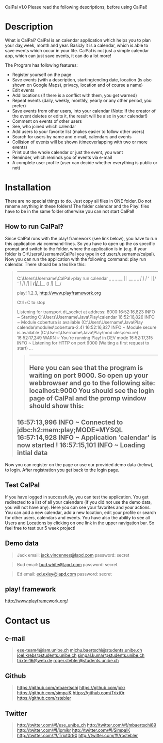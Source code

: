 CalPal v1.0
Please read the following descriptions, before using CalPal!

# Description
What is CalPal? CalPal is an calendar application
which helps you to plan your day,week, month and year. Basicly it is a calendar, which is able to save events which occur in your life. CalPal is not just a simple calendar app, which	can just save events, it can do a lot more!

The Program has following features:
* Register yourself on the page
* Save events (with a description, starting/ending date, location (is also shown on Google Maps), privacy, location and of course a name)
* Edit events
* Add locations (if there is a conflict with them, you get warned)
* Repeat events (daily, weekly, monthly, yearly or any other period, you prefer)
* Save events from other users, into your calendar (Note: If the creator of the event deletes or edits it, the result will be also in your calendar!)
* Comment on events of other users
* See, who joined which calendar
* Add users to your favorite list (makes easier to follow other users)
* Search for users by name and e-mail, calendars and events
* Collision of events will be shown (timeoverlapping with two or more events)
* Print out the whole calendar or just the event, you want
* Reminder, which reminds you of events via e-mail
* A complete user profile (user can decide whether everything is public or not)

# Installation
There are no special things to do. Just copy all files in ONE folder. Do not rename anything in these folders! The folder calendar and the Play! files have to be in the same folder otherwise you can not start CalPal!

## How to run CalPal?
Since CalPal runs with the play! framework (see link below), you have to run this application via command-lines. So you have to open up the os specific prompt and switch to the folder, where the application is in (e.g. if your folder is C:\Users\Username\CalPal you type in cd users/username/calpal). Now you can run the application with the following command: play run calendar. There should be a tex like this:
> ------------------------------------------------------------------------------------------------
> C:\Users\Username\CalPal>play run calendar
>         _            _
>   _ __ | | __ _ _  _| |
>  | '_ \| |/ _' | || |_|
>  |  __/|_|\____|\__ (_)
>  |_|            |__/
> 
>  play! 1.2.3, http://www.playframework.org
> 
>  Ctrl+C to stop
> 
> Listening for transport dt_socket at address: 8000
> 16:52:16,823 INFO  ~ Starting C:\Users\Username\Java\Play\calendar
> 16:52:16,826 INFO  ~ Module cobertura is available (C:\Users\Username\Java\Play\
> calendar\modules\cobertura-2.4)
> 16:52:16,827 INFO  ~ Module secure is available (C:\Users\Username\Java\Play\mod
> ules\secure)
> 16:52:17,249 WARN  ~ You're running Play! in DEV mode
> 16:52:17,315 INFO  ~ Listening for HTTP on port 9000 (Waiting a first request to
>  start) ...
> > ------------------------------------------------------------------------------------------------
> > Here you can see that the program is waiting on port 9000. So open up your webbrowser and go to the following site: localhost:9000 You should see the login page of CalPal and the promp window should show this:
> > ------------------------------------------------------------------------------------------------
> 16:57:13,996 INFO  ~ Connected to jdbc:h2:mem:play;MODE=MYSQL
> 16:57:14,928 INFO  ~ Application 'calendar' is now started !
> 16:57:15,101 INFO  ~ Loading intial data
> ------------------------------------------------------------------------------------------------

Now you can register on the page or use our provided demo data (below), to login. After registration you get back to the login page.

## Test CalPal
If you have logged in successfully, you can test the application. You get redirected to a list of all your calendars (if you did not use the demo data, you will not have any). Here you can see your favorites and your actions. You can add a new calendar, add a new location, edit your profile or search for other users, calendars and events. You have also the ability to see all Users and Locations by clicking on one link in the upper navigation bar. So feel free to test our 5 week project!
	
## Demo data
> Jack
> email:          jack.vincennes@lapd.com
> password:       secret
	
> Bud
> email:          bud.white@lapd.com
> password:       secret
    
> Ed
> email:          ed.exley@lapd.com
> password:       secret
	
## play! framework
http://www.playframework.org/

# Contact us
## e-mail
> ese-team4@iam.unibe.ch
> michu.baertschi@students.unibe.ch
> joel.krebs@students.unibe.ch
> simpal.kumar@students.unibe.ch
> trixter16@web.de
> roger.stebler@students.unibe.ch
		
## Github
> https://github.com/mbaertschi
> https://github.com/jokr
> https://github.com/simpalK
> https://github.com/Trixt0r
> https://github.com/rstebler
	
## Twitter
> http://twitter.com/#!/ese_unibe_ch
> http://twitter.com/#!/mbaertschi89
> http://twitter.com/#!/jomikr
> http://twitter.com/#!/SimpalK
> http://twitter.com/#!/Trixt0r90
> http://twitter.com/#!/rostebler
